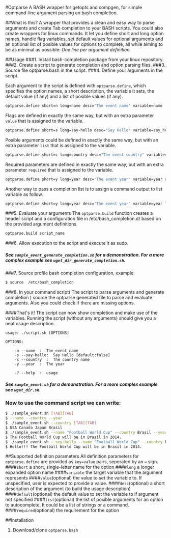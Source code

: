 #Optparse
A BASH wrapper for getopts and compgen, for simple command-line argument parsing an bash completion.

##What is this?
A wrapper that provides a clean and easy way to parse arguments and create Tab completion to your BASH scripts. You could also create wrappers for linux commands. It let you define short and long option names, handle flag variables, set default values for optional arguments and an optional list of posible values for options to complete, all while aiming to be as minimal as possible: *One line per argument definition*.

##Usage
###1. Install bash-completion package from your linux repository.
###2. Create a script to generate completion and option parsing files.
###3. Source file optparse.bash in the script.
###4. Define your arguments in the script.

Each argument to the script is defined with `optparse.define`, which specifies the option names, a short description, the variable it sets, the default value (if any) and a list of posible values (if any).

```bash
optparse.define short=n long=name desc="The event name" variable=name
```

Flags are defined in exactly the same way, but with an extra parameter `value` that is assigned to the variable. 

```bash
optparse.define short=s long=say-hello desc="Say Hello" variable=say_hello value=true default=false
```

Posible arguments could be defined in exactly the same way, but with an extra parameter `list` that is assigned to the variable.

```bash
optparse.define short=c long=country desc="The event country" variable=country list="USA Canada Japan Brasil England"
```

Required parameters are defined in exactly the same way, but with an extra parameter `required` that is assigned to the variable. 

```bash
optparse.define short=y long=year desc="The event year" variable=year required=true
```

Another way to pass a completion list is to assign a command output to list variable as follow.

```bash
optparse.define short=y long=year desc="The event year" variable=year list="\$(my_command)"
```

###5. Evaluate your arguments
The `optparse.build` function creates a header script and a configuration file in /etc/bash_completion.d/ based on the provided argument definitions.

```bash
optparse.build script_name
```

###6. Allow execution to the script and execute it as sudo.
##### See `sample_event_generate_completion.sh` for a demonstration. For a more complex example see `wget_dir_generate_completion.sh`.
###7. Source profile bash completion configuration, example:
```bash
$ source  /etc/bash_completion
```

###8. In your command script( The script to parse arguments and generate completion ) source the optparse generated file to parse and evaluate arguments. Also you could check if there are missing options.

####That's it!
The script can now show completion and make use of the variables. Running the script (without any arguments) should give you a neat usage description.
    
    usage: ./script.sh [OPTIONS]
    
    OPTIONS:
    
        -n --name  :  The event name
        -s --say-hello:  Say Hello [default:false]
    	-c --country  :  The country name
    	-y --year  :  The year
    
    	-? --help  :  usage

##### See `sample_event.sh` for a demonstration. For a more complex example see `wget_dir.sh`.
### Now to use the command script we can write:
```bash
$ ./sample_event.sh [TAB][TAB]
$ --name --country --year
$ ./sample_event.sh --country [TAB][TAB]
$ USA Canada Japan Brasil
$ ./sample_event.sh --name "Football World Cup" --country Brasil --year 2014
$ The Football World Cup will be in Brasil in 2014.
$ ./sample_event.sh --sey-hello --name "Football World Cup" --country Brasil --year 2014
$ Hello!!! The Football World Cup will be in Brasil in 2014.
```
    
##Supported definition parameters
All definition parameters for `optparse.define` are provided as `key=value` pairs, seperated by an `=` sign.
####`short`
a short, single-letter name for the option
####`long`
a longer expanded option name
####`variable`
the target variable that the argument represents
####`value`(optional)
the value to set the variable to. If unspecified, user is expected to provide a value.
####`desc`(optional)
a short description of the argument (to build the usage description)
####`default`(optional)
the default value to set the variable to if argument not specified
####`list`(optional)
the list of posible arguments for an option to autocomplete. It could be a list of strings or a command.
####`required`(optional)
the requirement for the option

##Installation
1. Download/clone `optparse.bash`



